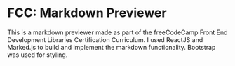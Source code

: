 # FCC: Markdown Previewer
This is a markdown previewer made as part of the freeCodeCamp Front End Development Libraries Certification Curriculum.
I used ReactJS and Marked.js to build and implement the markdown functionality. Bootstrap was used for styling. 